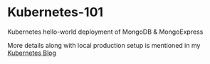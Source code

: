 # Kubernetes-101
Kubernetes hello-world deployment of MongoDB &amp; MongoExpress

More details along with local production setup is mentioned in my [Kubernetes Blog](https://blog.nomanaziz.me/kubernetes-local-prod-deployment-kubeadm/)
